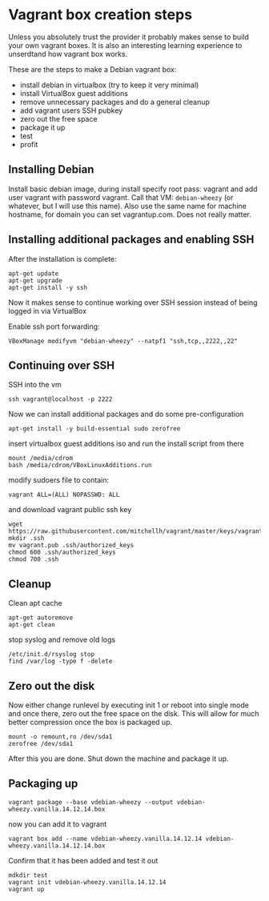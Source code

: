 # Vagrant box creation steps

Unless you absolutely trust the provider it probably makes sense to build your own vagrant boxes. It is also an interesting learning experience to unserdtand how vagrant box works.

These are the steps to make a Debian vagrant box:

* install debian in virtualbox (try to keep it very minimal)
* install VirtualBox guest additions
* remove unnecessary packages and do a general cleanup
* add vagrant users SSH pubkey
* zero out the free space
* package it up
* test
* profit

## Installing Debian
Install basic debian image, during install specify root pass: vagrant and add user vagrant with password vagrant.
Call that VM: `debian-wheezy` (or whatever, but I will use this name).
Also use the same name for machine hostname, for domain you can set vagrantup.com. Does not really matter.
## Installing additional packages and enabling SSH
After the installation is complete:
```
apt-get update 
apt-get upgrade 
apt-get install -y ssh 
```

Now it makes sense to continue working over SSH session instead of being logged in via VirtualBox

Enable ssh port forwarding:
```
VBoxManage modifyvm "debian-wheezy" --natpf1 "ssh,tcp,,2222,,22"
```

## Continuing over SSH

SSH into the vm
```
ssh vagrant@localhost -p 2222
```

Now we can install additional packages and do some pre-configuration

```
apt-get install -y build-essential sudo zerofree 
```

insert virtualbox guest additions iso and run the install script from there

```
mount /media/cdrom 
bash /media/cdrom/VBoxLinuxAdditions.run
```

modify sudoers file to contain:

```
vagrant ALL=(ALL) NOPASSWD: ALL
```
and download vagrant public ssh key

```
wget https://raw.githubusercontent.com/mitchellh/vagrant/master/keys/vagrant.pub
mkdir .ssh
mv vagrant.pub .ssh/authorized_keys
chmod 600 .ssh/authorized_keys
chmod 700 .ssh
```
## Cleanup
Clean apt cache
```
apt-get autoremove
apt-get clean
```

stop syslog and remove old logs

```
/etc/init.d/rsyslog stop
find /var/log -type f -delete
```
## Zero out the disk
Now either change runlevel by executing init 1 or reboot into single mode and once there, zero out the free space on the disk. This will allow for much better compression once the box is packaged up.

```
mount -o remount,ro /dev/sda1
zerofree /dev/sda1 
```
After this you are done. Shut down the machine and package it up.

## Packaging up
```
vagrant package --base vdebian-wheezy --output vdebian-wheezy.vanilla.14.12.14.box
```
now you can add it to vagrant
```
vagrant box add --name vdebian-wheezy.vanilla.14.12.14 vdebian-wheezy.vanilla.14.12.14.box
```
Confirm that it has been added and test it out

```
mdkdir test
vagrant init vdebian-wheezy.vanilla.14.12.14
vagrant up
```


